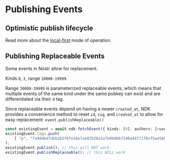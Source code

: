 # Publishing Events

## Optimistic publish lifecycle

Read more about the [local-first](local-first.md) mode of operation.

## Publishing Replaceable Events

Some events in Nostr allow for replacement.

Kinds `0`, `3`, range `10000-19999`.

Range `30000-39999` is parameterized replaceable events, which means that multiple events of the same kind under the same pubkey can exist and are differentiated via their `d` tag.

Since replaceable events depend on having a newer `created_at`, NDK provides a convenience method to reset `id`, `sig`, and `created_at` to allow for easy replacement: `event.publishReplaceable()`

```ts
const existingEvent = await ndk.fetchEvent({ kinds: [0], authors: [<user-pubkey>]}); // fetch the event to replace
existingEvent.tags.push(
    [ "p", "fa984bd7dbb282f07e16e7ae87b26a2a7b9b90b7246a44771f0cf5ae58018f52" ] // follow a new user
);
existingEvent.publish(); // this will NOT work
existingEvent.publishReplaceable(); // this WILL work
```
